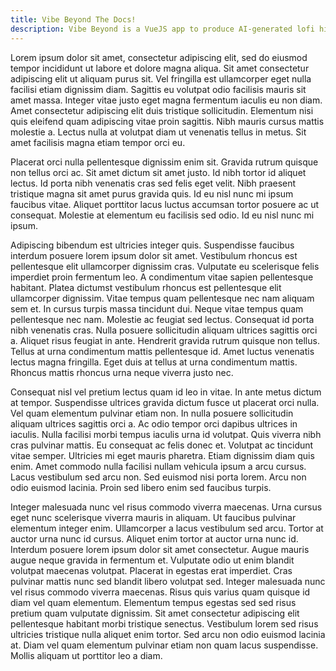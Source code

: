 ```yaml
---
title: Vibe Beyond The Docs!
description: Vibe Beyond is a VueJS app to produce AI-generated lofi hip hop
---
```


Lorem ipsum dolor sit amet, consectetur adipiscing elit, sed do eiusmod tempor incididunt ut labore et dolore magna aliqua. Sit amet consectetur adipiscing elit ut aliquam purus sit. Vel fringilla est ullamcorper eget nulla facilisi etiam dignissim diam. Sagittis eu volutpat odio facilisis mauris sit amet massa. Integer vitae justo eget magna fermentum iaculis eu non diam. Amet consectetur adipiscing elit duis tristique sollicitudin. Elementum nisi quis eleifend quam adipiscing vitae proin sagittis. Nibh mauris cursus mattis molestie a. Lectus nulla at volutpat diam ut venenatis tellus in metus. Sit amet facilisis magna etiam tempor orci eu.

Placerat orci nulla pellentesque dignissim enim sit. Gravida rutrum quisque non tellus orci ac. Sit amet dictum sit amet justo. Id nibh tortor id aliquet lectus. Id porta nibh venenatis cras sed felis eget velit. Nibh praesent tristique magna sit amet purus gravida quis. Id eu nisl nunc mi ipsum faucibus vitae. Aliquet porttitor lacus luctus accumsan tortor posuere ac ut consequat. Molestie at elementum eu facilisis sed odio. Id eu nisl nunc mi ipsum.

Adipiscing bibendum est ultricies integer quis. Suspendisse faucibus interdum posuere lorem ipsum dolor sit amet. Vestibulum rhoncus est pellentesque elit ullamcorper dignissim cras. Vulputate eu scelerisque felis imperdiet proin fermentum leo. A condimentum vitae sapien pellentesque habitant. Platea dictumst vestibulum rhoncus est pellentesque elit ullamcorper dignissim. Vitae tempus quam pellentesque nec nam aliquam sem et. In cursus turpis massa tincidunt dui. Neque vitae tempus quam pellentesque nec nam. Molestie ac feugiat sed lectus. Consequat id porta nibh venenatis cras. Nulla posuere sollicitudin aliquam ultrices sagittis orci a. Aliquet risus feugiat in ante. Hendrerit gravida rutrum quisque non tellus. Tellus at urna condimentum mattis pellentesque id. Amet luctus venenatis lectus magna fringilla. Eget duis at tellus at urna condimentum mattis. Rhoncus mattis rhoncus urna neque viverra justo nec.

Consequat nisl vel pretium lectus quam id leo in vitae. In ante metus dictum at tempor. Suspendisse ultrices gravida dictum fusce ut placerat orci nulla. Vel quam elementum pulvinar etiam non. In nulla posuere sollicitudin aliquam ultrices sagittis orci a. Ac odio tempor orci dapibus ultrices in iaculis. Nulla facilisi morbi tempus iaculis urna id volutpat. Quis viverra nibh cras pulvinar mattis. Eu consequat ac felis donec et. Volutpat ac tincidunt vitae semper. Ultricies mi eget mauris pharetra. Etiam dignissim diam quis enim. Amet commodo nulla facilisi nullam vehicula ipsum a arcu cursus. Lacus vestibulum sed arcu non. Sed euismod nisi porta lorem. Arcu non odio euismod lacinia. Proin sed libero enim sed faucibus turpis.

Integer malesuada nunc vel risus commodo viverra maecenas. Urna cursus eget nunc scelerisque viverra mauris in aliquam. Ut faucibus pulvinar elementum integer enim. Ullamcorper a lacus vestibulum sed arcu. Tortor at auctor urna nunc id cursus. Aliquet enim tortor at auctor urna nunc id. Interdum posuere lorem ipsum dolor sit amet consectetur. Augue mauris augue neque gravida in fermentum et. Vulputate odio ut enim blandit volutpat maecenas volutpat. Placerat in egestas erat imperdiet. Cras pulvinar mattis nunc sed blandit libero volutpat sed. Integer malesuada nunc vel risus commodo viverra maecenas. Risus quis varius quam quisque id diam vel quam elementum. Elementum tempus egestas sed sed risus pretium quam vulputate dignissim. Sit amet consectetur adipiscing elit pellentesque habitant morbi tristique senectus. Vestibulum lorem sed risus ultricies tristique nulla aliquet enim tortor. Sed arcu non odio euismod lacinia at. Diam vel quam elementum pulvinar etiam non quam lacus suspendisse. Mollis aliquam ut porttitor leo a diam.

